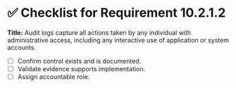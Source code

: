 # ✅ Checklist for Requirement 10.2.1.2

**Title:** Audit logs capture all actions taken by any individual with administrative access, including any interactive use of application or system accounts.

- [ ] Confirm control exists and is documented.
- [ ] Validate evidence supports implementation.
- [ ] Assign accountable role.
